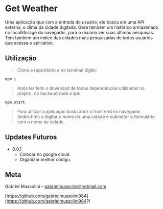 # Get Weather

Uma aplicação que com a entrada do usuário, ele busca em uma API externa, o clima da cidade digitada.
Gera também um histórico armazenado no localStorage do navegador, para o usuário ver suas últimas pesquisas.
Tem também um indice das cidades mais pesquisadas de todos usuários que acessa o aplicativo.

## Utilização
>Clone o repositório e no terminal digite:
```
npm i
```

>Após ter feito o download de todas dependências utilizadas no projeto, no backend rode a api: :
```
npm start
```

>Para utilizar a aplicação basta abrir o front end no navegador (index.hml) e digitar o nome de uma cidade e submeter o formulário com o nome da cidade.

## Updates Futuros

* 0.0.1
    * Colocar no google cloud.
    * Organizar melhor código.

## Meta

Gabriel Mussolini – gabrielmussolini@hotmail.com

[https://github.com/gabrielmussolini984](https://github.com/gabrielmussolini984?)
